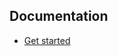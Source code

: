 ## Documentation

- [Get started](https://nikahmadz.github.io/pages/docs/get-started "Find out how you can use this template to build websites")


<div style="margin-top:4rem"></div>
